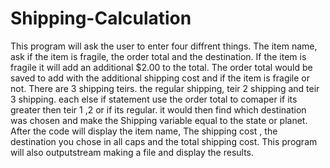 # Shipping-Calculation
This program will ask the user to enter four diffrent things. The item name, ask if the item is fragile, the order total and the destination. If the item is fragile it will add an additional $2.00 to the total. The order total would be saved to add with the additional shipping cost and if the item is fragile or not. There are 3 shipping teirs. the regular shipping, teir 2 shipping and teir 3 shipping. each else if statement use the order total to comaper if its greater then teir 1 ,2 or if its regular. it would then find which destination was chosen and make the Shipping variable equal to the state or planet. After the code will display the item name, The shipping cost , the destination you chose in all caps and the total shipping cost. This program will also outputstream making a file and display the results.
